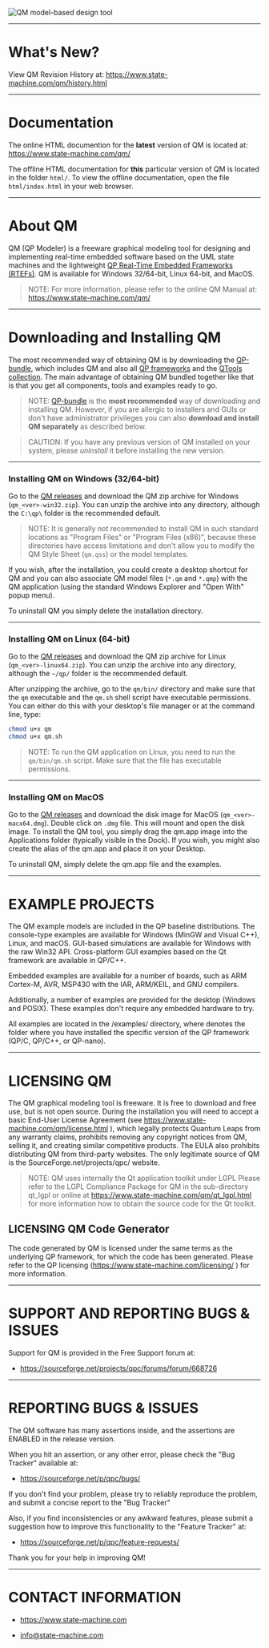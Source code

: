 ![QM model-based design tool](https://www.state-machine.com/img/qm_3monitors.jpg)

---------------------------------------------------------------------------
# What's New?
View QM Revision History at:
https://www.state-machine.com/qm/history.html

---------------------------------------------------------------------------
# Documentation
The online HTML documention for the **latest** version of QM is located
at: https://www.state-machine.com/qm/

The offline HTML documentation for **this** particular version of QM
is located in the folder `html/`. To view the offline documentation, open
the file `html/index.html` in your web browser.

---------------------------------------------------------------------------
# About QM
QM (QP Modeler) is a freeware graphical modeling tool for designing and
implementing real-time embedded software based on the UML state machines
and the lightweight [QP Real-Time Embedded Frameworks (RTEFs)][QP].
QM is available for Windows 32/64-bit, Linux 64-bit, and MacOS.

> NOTE: For more information, please refer to the online QM Manual at:
https://www.state-machine.com/qm/

---------------------------------------------------------------------------
# Downloading and Installing QM
The most recommended way of obtaining QM is by downloading the
[QP-bundle](https://www.state-machine.com/#Downloads), which includes
QM and also all [QP frameworks](https://www.state-machine.com/products/)
and the [QTools collection](https://www.state-machine.com/products/).
The main advantage of obtaining QM bundled together like that is that you
get all components, tools and examples ready to go.

> NOTE: [QP-bundle](https://www.state-machine.com/#Downloads) is the
**most recommended** way of downloading and installing QM. However,
if you are allergic to installers and GUIs or don't have administrator
privileges you can also **download and install QM separately**
as described below.

> CAUTION: If you have any previous version of QM installed on your system,
please *uninstall* it before installing the new version.

---------------------------------------------------------------------------
### Installing QM on Windows (32/64-bit)
Go to the [QM releases](https://github.com/QuantumLeaps/qm/releases) and
download the QM zip archive for Windows (`qm_<ver>-win32.zip`). You can
unzip the archive into any directory, although the `C:\qp\` folder is the
recommended default.

> NOTE: It is generally not recommended to install QM in such standard
locations as "Program Files" or "Program Files (x86)", because these
directories have access limitations and don't allow you to modify the
QM Style Sheet (`qm.qss`) or the model templates.

If you wish, after the installation, you could create a desktop shortcut
for QM and you can also associate QM model files (`*.qm` and `*.qmp`)
with the QM application (using the standard Windows Explorer and
"Open With" popup menu).

To uninstall QM you simply delete the installation directory.

---------------------------------------------------------------------------
### Installing QM on Linux (64-bit)
Go to the [QM releases](https://github.com/QuantumLeaps/qm/releases) and
download the QM zip archive for Linux (`qm_<ver>-linux64.zip`). You can
unzip the archive into any directory, although the `~/qp/` folder is the
recommended default.

After unzipping the archive, go to the `qm/bin/` directory and make sure
that the `qm` executable and the `qm.sh` shell script have executable
permissions. You can either do this  with your desktop's file manager
or at the command line, type:

```sh
chmod u+x qm
chmod u+x qm.sh
```

> NOTE: To run the QM application on Linux, you need to run the
`qm/bin/qm.sh` script. Make sure that the file has executable permissions.


---------------------------------------------------------------------------
### Installing QM on MacOS
Go to the [QM releases](https://github.com/QuantumLeaps/qm/releases) and
download the disk image for MacOS (`qm_<ver>-macx64.dmg`). Double click
on `.dmg` file. This will mount and open the disk image. To install the
QM tool, you simply drag the qm.app image into the Applications folder
(typically visible in the Dock). If you wish, you might also create the
alias of the qm.app and place it on your Desktop.

To uninstall QM, simply delete the qm.app file and the examples.


---------------------------------------------------------------------------
# EXAMPLE PROJECTS
The QM example models are included in the QP baseline distributions. The
console-type examples are available for Windows (MinGW and Visual C++),
Linux, and macOS. GUI-based simulations are available for Windows with the
raw Win32 API. Cross-platform GUI examples based on the Qt framework are
available in QP/C++.

Embedded examples are available for a number of boards, such as ARM
Cortex-M, AVR, MSP430 with the IAR, ARM/KEIL, and GNU compilers.

Additionally, a number of examples are provided for the desktop (Windows
and POSIX). These examples don't require any embedded hardware to try.

All examples are located in the <qp>/examples/ directory, where <qp>
denotes the folder where you have installed the specific version of the
QP framework (QP/C, QP/C++, or QP-nano).


---------------------------------------------------------------------------
# LICENSING QM
The QM graphical modeling tool is freeware. It is free to download and
free use, but is not open source. During the installation you will need
to accept a basic End-User License Agreement (see
https://www.state-machine.com/qm/license.html ), which legally protects
Quantum Leaps from any warranty claims, prohibits removing any copyright
notices from QM, selling it, and creating similar competitive products.
The EULA also prohibits distributing QM from third-party websites. The
only legitimate source of QM is the SourceForge.net/projects/qpc/ website.

> NOTE: QM uses internally the Qt application toolkit under LGPL
Please refer to the LGPL Compliance Package for QM in the sub-directory
qt_lgpl or online at https://www.state-machine.com/qm/qt_lgpl.html for
more information how to obtain the source code for the Qt toolkit.


## LICENSING QM Code Generator
The code generated by QM is licensed under the same terms as the
underlying QP framework, for which the code has been generated. Please
refer to the QP licensing (https://www.state-machine.com/licensing/ )
for more information.


---------------------------------------------------------------------------
# SUPPORT AND REPORTING BUGS & ISSUES
Support for QM is provided in the Free Support forum at:

- https://sourceforge.net/projects/qpc/forums/forum/668726


---------------------------------------------------------------------------
# REPORTING BUGS & ISSUES
The QM software has many assertions inside, and the assertions are
ENABLED in the release version.

When you hit an assertion, or any other error, please check the "Bug
Tracker" available at:

- https://sourceforge.net/p/qpc/bugs/

If you don't find your problem, please try to reliably reproduce the
problem, and submit a concise report to the "Bug Tracker"

Also, if you find inconsistencies or any awkward features, please submit
a suggestion how to improve this functionality to the "Feature Tracker" at:

- https://sourceforge.net/p/qpc/feature-requests/

Thank you for your help in improving QM!

---------------------------------------------------------------------------
# CONTACT INFORMATION
- https://www.state-machine.com
- info@state-machine.com

   [QP]: <https://www.state-machine.com/products/#QP>

